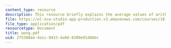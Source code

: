```yaml
---
content_type: resource
description: This resource briefly explains the average values of arithmetic functions.
file: https://ol-ocw-studio-app-production.s3.amazonaws.com/courses/18-104-seminar-in-analysis-applications-to-number-theory-fall-2006/2f53884e4a1c94334a0d8309e91d66bc_wong.pdf
file_type: application/pdf
resourcetype: Document
title: wong.pdf
uid: 2f53884e-4a1c-9433-4a0d-8309e91d66bc
---
```

